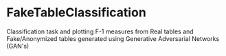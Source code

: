 # FakeTableClassification
Classification task and plotting F-1 measures from Real tables and Fake/Anonymized tables generated using Generative Adversarial Networks (GAN's)
